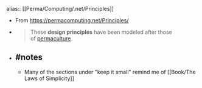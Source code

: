 alias:: [[Perma/Computing/.net/Principles]]

- From https://permacomputing.net/Principles/
- > These **design principles** have been modeled after those of [permaculture](https://permacomputing.net/permaculture/).
- ## #notes
	- Many of the sections under "keep it small" remind me of [[Book/The Laws of Simplicity]]
